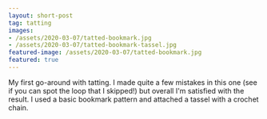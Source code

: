 ```yaml
---
layout: short-post
tag: tatting
images: 
- /assets/2020-03-07/tatted-bookmark.jpg
- /assets/2020-03-07/tatted-bookmark-tassel.jpg
featured-image: /assets/2020-03-07/tatted-bookmark.jpg
featured: true
---
```

My first go-around with tatting<!--more-->. I made quite a few mistakes in this one (see if you can spot the loop that I skipped!) but overall I'm satisfied with the result. I used a basic bookmark pattern and attached a tassel with a crochet chain.